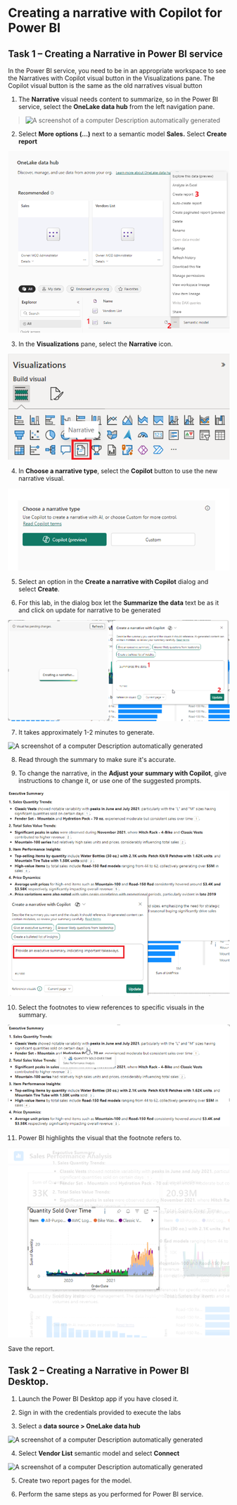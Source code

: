 # Creating a narrative with Copilot for Power BI

## Task 1 – Creating a Narrative in Power BI service

In the Power BI service, you need to be in an appropriate workspace to
see the Narratives with Copilot visual button in the Visualizations
pane. The Copilot visual button is the same as the old narratives visual
button

1.  The **Narrative** visual needs content to summarize, so in the Power
    BI service, select the **OneLake data hub** from the left navigation
    pane.

> ![A screenshot of a computer Description automatically
> generated](./media/media5/image1.png)

2.  Select **More options (…)** next to a semantic model **Sales.**
    Select **Create report**

![](./media/media5/image2.png)

3.  In the **Visualizations** pane, select the **Narrative** icon.

![](./media/media5/image3.png)

4.  In **Choose a narrative type**, select the **Copilot** button to use
    the new narrative visual.

![](./media/media5/image4.png)

5.  Select an option in the **Create a narrative with Copilot** dialog
    and select **Create**.

6.  For this lab, in the dialog box let the **Summarize the data** text
    be as it and click on update for narrative to be generated

![](./media/media5/image5.png)

7.  It takes approximately 1-2 minutes to generate.

![A screenshot of a computer Description automatically
generated](./media/media5/image6.png)

8.  Read through the summary to make sure it's accurate.

9.  To change the narrative, in the **Adjust your summary with
    Copilot**, give instructions to change it, or use one of the
    suggested prompts.

![](./media/media5/image7.png)

10. Select the footnotes to view references to specific visuals in the
    summary.

![](./media/media5/image8.png)

11. Power BI highlights the visual that the footnote refers to.

![](./media/media5/image9.png)

Save the report.

## Task 2 – Creating a Narrative in Power BI Desktop.

1.  Launch the Power BI Desktop app if you have closed it.

2.  Sign in with the credentials provided to execute the labs

3.  Select a **data source \> OneLake data hub**

![A screenshot of a computer Description automatically
generated](./media/media5/image10.png)

4.  Select **Vendor List** semantic model and select **Connect**

![A screenshot of a computer Description automatically
generated](./media/media5/image11.png)

5.  Create two report pages for the model.

6.  Perform the same steps as you performed for Power BI service.
